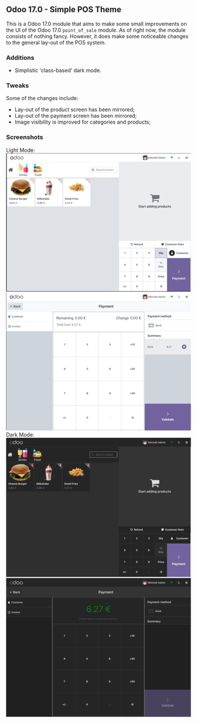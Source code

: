 ## Odoo 17.0 - Simple POS Theme
This is a Odoo 17.0 module that aims to make some small improvements on the
UI of the Odoo 17.0 `point_of_sale` module. As of right now, the module consists
of nothing fancy. However, it does make some noticeable changes to the general lay-out
of the POS system. 

### Additions
- Simplistic 'class-based' dark mode.

### Tweaks
Some of the changes include:
- Lay-out of the product screen has been mirrored;
- Lay-out of the payment screen has been mirrored;
- Image visibility is improved for categories and products;

### Screenshots
Light Mode:
![Light Mode Product Screen](.assets/light-mode-product-screen.png)
![Light Mode Payment Screen](.assets/light-mode-payment-screen.png)
Dark Mode:
![Dark Mode Product Screen](.assets/dark-mode-product-screen.png)
![Dark Mode Payment Screen](.assets/dark-mode-payment-screen.png)
